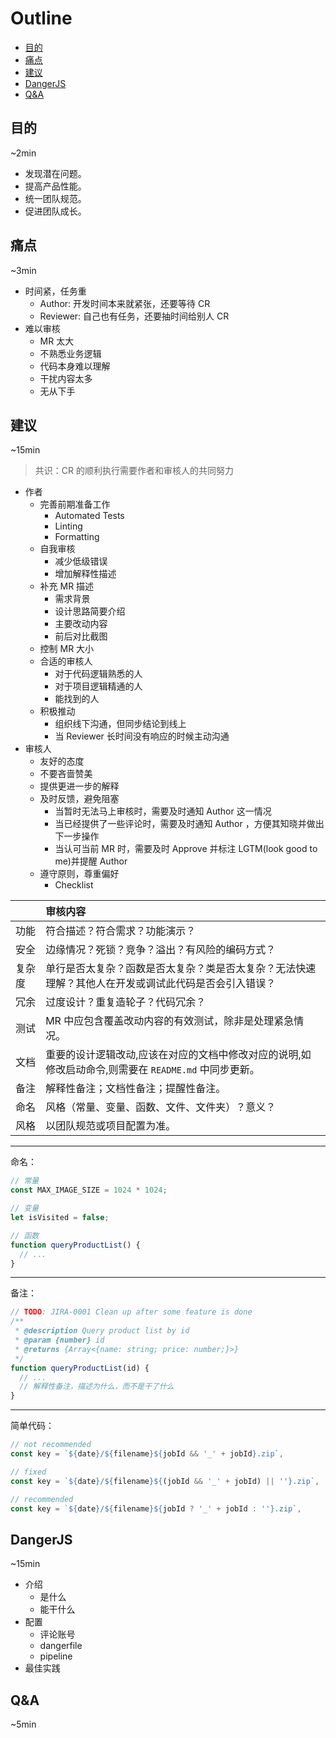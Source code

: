 # Outline

<!-- markdown-toc GFM -->

- [目的](#目的)
- [痛点](#痛点)
- [建议](#建议)
- [DangerJS](#dangerjs)
- [Q&A](#qa)

<!-- markdown-toc -->

## 目的

~2min

- 发现潜在问题。
- 提高产品性能。
- 统一团队规范。
- 促进团队成长。

## 痛点

~3min

- 时间紧，任务重
  - Author: 开发时间本来就紧张，还要等待 CR
  - Reviewer: 自己也有任务，还要抽时间给别人 CR
- 难以审核
  - MR 太大
  - 不熟悉业务逻辑
  - 代码本身难以理解
  - 干扰内容太多
  - 无从下手

## 建议

~15min

> 共识：CR 的顺利执行需要作者和审核人的共同努力

- 作者
  - 完善前期准备工作
    - Automated Tests
    - Linting
    - Formatting
  - 自我审核
    - 减少低级错误
    - 增加解释性描述
  - 补充 MR 描述
    - 需求背景
    - 设计思路简要介绍
    - 主要改动内容
    - 前后对比截图
  - 控制 MR 大小
  - 合适的审核人
    - 对于代码逻辑熟悉的人
    - 对于项目逻辑精通的人
    - 能找到的人
  - 积极推动
    - 组织线下沟通，但同步结论到线上
    - 当 Reviewer 长时间没有响应的时候主动沟通
- 审核人
  - 友好的态度
  - 不要吝啬赞美
  - 提供更进一步的解释
  - 及时反馈，避免阻塞
    - 当暂时无法马上审核时，需要及时通知 Author 这一情况
    - 当已经提供了一些评论时，需要及时通知 Author ，方便其知晓并做出下一步操作
    - 当认可当前 MR 时，需要及时 Approve 并标注 LGTM(look good to me)并提醒 Author
  - 遵守原则，尊重偏好
    - Checklist

|        | 审核内容                                                                                             |
| :----- | :--------------------------------------------------------------------------------------------------- |
| 功能   | 符合描述？符合需求？功能演示？                                                                       |
| 安全   | 边缘情况？死锁？竞争？溢出？有风险的编码方式？                                                       |
| 复杂度 | 单行是否太复杂？函数是否太复杂？类是否太复杂？无法快速理解？其他人在开发或调试此代码是否会引入错误？ |
| 冗余   | 过度设计？重复造轮子？代码冗余？                                                                     |
| 测试   | MR 中应包含覆盖改动内容的有效测试，除非是处理紧急情况。                                              |
| 文档   | 重要的设计逻辑改动,应该在对应的文档中修改对应的说明,如修改启动命令,则需要在 `README.md` 中同步更新。 |
| 备注   | 解释性备注；文档性备注；提醒性备注。                                                                 |
| 命名   | 风格（常量、变量、函数、文件、文件夹）？意义？                                                       |
| 风格   | 以团队规范或项目配置为准。                                                                           |

---

命名：

```javascript
// 常量
const MAX_IMAGE_SIZE = 1024 * 1024;

// 变量
let isVisited = false;

// 函数
function queryProductList() {
  // ...
}
```

---

备注：

```javascript
// TODO: JIRA-0001 Clean up after some feature is done
/**
 * @description Query product list by id
 * @param {number} id
 * @returns {Array<{name: string; price: number;}>}
 */
function queryProductList(id) {
  // ...
  // 解释性备注，描述为什么，而不是干了什么
}
```

---

简单代码：

```javascript
// not recommended
const key = `${date}/${filename}${jobId && '_' + jobId}.zip`,

// fixed
const key = `${date}/${filename}${(jobId && '_' + jobId) || ''}.zip`,

// recommended
const key = `${date}/${filename}${jobId ? '_' + jobId : ''}.zip`,
```

## DangerJS

~15min

- 介绍
  - 是什么
  - 能干什么
- 配置
  - 评论账号
  - dangerfile
  - pipeline
- 最佳实践

## Q&A

~5min
